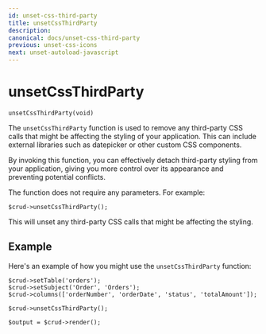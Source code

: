 ```yaml
---
id: unset-css-third-party
title: unsetCssThirdParty
description: 
canonical: docs/unset-css-third-party
previous: unset-css-icons
next: unset-autoload-javascript
---
```


# unsetCssThirdParty

<pre><code class="language-php">unsetCssThirdParty(void)</code></pre>
The `unsetCssThirdParty` function is used to remove any third-party CSS calls that might be affecting the styling of 
your application. This can include external libraries such as datepicker or other custom CSS components.

By invoking this function, you can effectively detach third-party styling from your application, 
giving you more control over its appearance and preventing potential conflicts.

The function does not require any parameters. For example:
<pre><code class="language-php">$crud->unsetCssThirdParty();</code></pre>

This will unset any third-party CSS calls that might be affecting the styling.

## Example

Here's an example of how you might use the `unsetCssThirdParty` function:
<pre><code class="language-php">$crud->setTable('orders');
$crud->setSubject('Order', 'Orders');
$crud->columns(['orderNumber', 'orderDate', 'status', 'totalAmount']);

$crud->unsetCssThirdParty();

$output = $crud->render();</code></pre>

